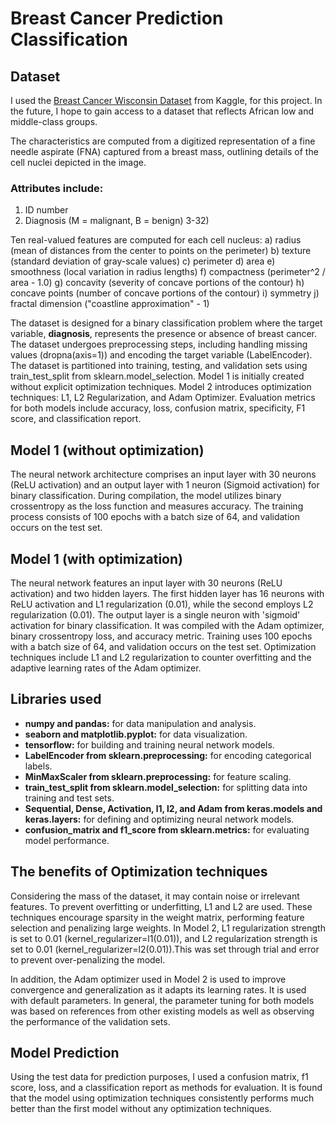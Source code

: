 # Breast Cancer Prediction Classification
## Dataset
I used the [Breast Cancer Wisconsin Dataset](https://www.kaggle.com/datasets/uciml/breast-cancer-wisconsin-data/code) from Kaggle, for this project. In the future, I hope to gain access to a dataset that reflects African low and middle-class groups.

The characteristics are computed from a digitized representation of a fine needle aspirate (FNA) captured from a breast mass, outlining details of the cell nuclei depicted in the image.

### Attributes include:
1) ID number
2) Diagnosis (M = malignant, B = benign)
3-32)

Ten real-valued features are computed for each cell nucleus:
a) radius (mean of distances from the center to points on the perimeter)
b) texture (standard deviation of gray-scale values)
c) perimeter
d) area
e) smoothness (local variation in radius lengths)
f) compactness (perimeter^2 / area - 1.0)
g) concavity (severity of concave portions of the contour)
h) concave points (number of concave portions of the contour)
i) symmetry
j) fractal dimension ("coastline approximation" - 1)

The dataset is designed for a binary classification problem where the target variable, **diagnosis**, represents the presence or absence of breast cancer. The dataset undergoes preprocessing steps, including handling missing values (dropna(axis=1)) and encoding the target variable (LabelEncoder). The dataset is partitioned into training, testing, and validation sets using train_test_split from sklearn.model_selection. Model 1 is initially created without explicit optimization techniques. Model 2 introduces optimization techniques: L1, L2 Regularization, and Adam Optimizer. Evaluation metrics for both models include accuracy, loss, confusion matrix, specificity, F1 score, and classification report.

## Model 1 (without optimization)
The neural network architecture comprises an input layer with 30 neurons (ReLU activation) and an output layer with 1 neuron (Sigmoid activation) for binary classification. During compilation, the model utilizes binary crossentropy as the loss function and measures accuracy. The training process consists of 100 epochs with a batch size of 64, and validation occurs on the test set.

## Model 1 (with optimization)
The neural network features an input layer with 30 neurons (ReLU activation) and two hidden layers. The first hidden layer has 16 neurons with ReLU activation and L1 regularization (0.01), while the second employs L2 regularization (0.01). The output layer is a single neuron with 'sigmoid' activation for binary classification. It was compiled with the Adam optimizer, binary crossentropy loss, and accuracy metric. Training uses 100 epochs with a batch size of 64, and validation occurs on the test set. Optimization techniques include L1 and L2 regularization to counter overfitting and the adaptive learning rates of the Adam optimizer.

## Libraries used
- **numpy and pandas:** for data manipulation and analysis.
- **seaborn and matplotlib.pyplot:** for data visualization.
- **tensorflow:** for building and training neural network models.
- **LabelEncoder from sklearn.preprocessing:** for encoding categorical labels.
- **MinMaxScaler from sklearn.preprocessing:** for feature scaling.
- **train_test_split from sklearn.model_selection:** for splitting data into training and test sets.
- **Sequential, Dense, Activation, l1, l2, and Adam from keras.models and keras.layers:** for defining and optimizing neural network models.
- **confusion_matrix and f1_score from sklearn.metrics:** for evaluating model performance.

## The benefits of Optimization techniques
Considering the mass of the dataset, it may contain noise or irrelevant features. To prevent overfitting or underfitting, L1 and L2 are used. These techniques encourage sparsity in the weight matrix, performing feature selection and penalizing large weights. In Model 2, L1 regularization strength is set to 0.01 (kernel_regularizer=l1(0.01)), and L2 regularization strength is set to 0.01 (kernel_regularizer=l2(0.01)).This was set through trial and error to prevent over-penalizing the model. 

In addition, the Adam optimizer used in Model 2 is used to improve convergence and generalization as it adapts its learning rates. It is used with default parameters. In general, the parameter tuning for both models was based on references from other existing models as well as observing the performance of the validation sets.

## Model Prediction
Using the test data for prediction purposes, I used a confusion matrix, f1 score, loss, and a classification report as methods for evaluation. It is found that the model using optimization techniques consistently performs much better than the first model without any optimization techniques.
